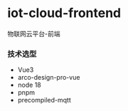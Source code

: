 # iot-cloud-frontend

物联网云平台-前端

### 技术选型

- Vue3
- arco-design-pro-vue
- node 18
- pnpm
- precompiled-mqtt
